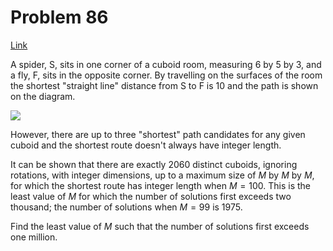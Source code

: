 # Problem 86

[Link](https://projecteuler.net/problem=86)

A spider, S, sits in one corner of a cuboid room, measuring $6$ by $5$ by $3$, and a fly, F, sits in the opposite corner. By travelling on the surfaces of the room the shortest "straight line" distance from S to F is $10$ and the path is shown on the diagram.

![](resources/images/0086.png?1678992052)  

However, there are up to three "shortest" path candidates for any given cuboid and the shortest route doesn't always have integer length.

It can be shown that there are exactly $2060$ distinct cuboids, ignoring rotations, with integer dimensions, up to a maximum size of $M$ by $M$ by $M$, for which the shortest route has integer length when $M = 100$. This is the least value of $M$ for which the number of solutions first exceeds two thousand; the number of solutions when $M = 99$ is $1975$.

Find the least value of $M$ such that the number of solutions first exceeds one million.
